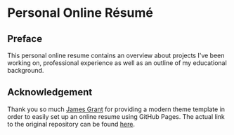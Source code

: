 # Personal Online Résumé

## Preface

This personal online resume contains an overview about projects I've been working on, professional experience as well as an outline of my educational background.

## Acknowledgement

Thank you so much [James Grant](https://github.com/sproogen) for providing a modern theme template in order to easily set up an online resume using GitHub Pages. The actual link to the original repository can be found [here](https://github.com/sproogen/modern-resume-theme). 
